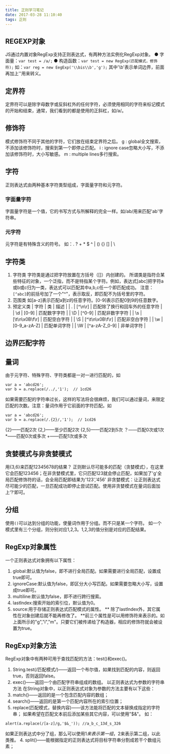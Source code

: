 ```yaml
---
title: 正则学习笔记
date: 2017-03-28 11:10:40
tags: 正则
---
```

## REGEXP对象 ##
JS通过内置对象RegExp支持正则表达式，有两种方法实例化RegExp对象。
  ● 字面量：`var test = /a/;`
  ● 构造函数：`var test = new RegExp(匹配模式，修饰符);`
  如：`var reg = new EegExp('\\bis\\b','g');`
  其中'\b'表示单词边界，前面再加上'\'用来转义。

## 定界符 ##
定界符可以是除字母数字或反斜杠外的任何字符，必须使用相同的字符来标记模式的开始和结束，通常，我们看到的都是使用的正斜杠，如/a/。
<!--more-->
## 修饰符 ##
模式修饰符不同于其他的字符，它们放在结束定界符之后。
g : global全文搜索，不添加该修饰符时，搜索到第一个即停止匹配。
i : ignore case忽略大小写，不添加该修饰符时，大小写敏感。
m : multiple lines多行搜索。

## 字符 ##
正则表达式由两种基本字符类型组成，字面量字符和元字符。
### 字面量字符  ###
字面量字符是一个值，它的书写方式与所解释的完全一样。如/ab/用来匹配'ab'字符串。
### 元字符  ###
元字符是有特殊含义的符号。
如：. ? + * $ ^ | () {} [] | \

## 字符类 ##
1. 字符类
字符类是通过把字符放置在方括号（[]）内创建的。
所谓类是指符合某些特征的对象，一个泛指，而不是特指某个字符。例如，表达式[abc]把字符a或b或c归为一类，表达式可以匹配其中a,b,c任一个即匹配成功。
注意：`[^abc]`的前括号加了一个"^"，表示取反，即匹配不为括号里的字符。
2. 范围类
如[a-z]表示匹配a到z的任意字符。[0-9]表示匹配0到9的任意数字。
3. 预定义类
| 字符  | 类              | 描述                            |
| .     | [^\n\r]         | 匹配除了换行和回车外的任意字符  |
| \d    | [0-9]           | 匹配数字字符                    |
| \D    | [^0-9]          | 匹配非数字字符                  |
| \s    | [\t\n\x0B\f\r]  | 匹配空白字符                    |
| \S    | [^\t\n\x0B\f\r] | 匹配非空白字符                  |
| \w    | [0-9_a-zA-Z]    | 匹配单词字符                    |
| \W    | [^a-zA-Z_0-9]   | 非单词字符                      |
## 边界匹配字符  ##

## 量词 ##
由于元字符、特殊字符、字符类都是一对一进行匹配的，如
```
var a = 'abcd26';
var b = a.replace(/../,'1');  // 1cd26
```
如果需要匹配的字符串过长，这样的写法将会很麻烦，我们可以通过量词，来限定匹配的次数。注意：量词作用于它前面的字符匹配。如
```
var a = 'abcd26';
var b = a.replace(/.{2}/,'1');  // 1cd26
```

{2}——匹配2次
{2,}——至少匹配2次
{2,5}——匹配2到5次
？——匹配0次或1次
*——匹配0次或多次
+——匹配1次或多次

## 贪婪模式与非贪婪模式  ##
用{3,6}来匹配12345678的结果？
正则默认尽可能多的匹配（贪婪模式），在这里它会匹配123456；在非贪婪模式里，它只匹配123就会停止匹配，如果加了'g'全局匹配修饰符的话，会全局匹配即结果为'123','456'
非贪婪模式：让正则表达式尽可能少的匹配，一旦匹配成功即停止尝试匹配。使用非贪婪模式在量词后面加上’?‘即可。

## 分组 ##
使用`()`可以达到分组的功能，使量词作用于分组。而不只是某一个字符。
如一个模式里有三个分组，则分别对应$1,$2,$3。$1,$2,$3的值分别是对应的匹配结果。

## RegExp对象属性  ##
一个正则表达式对象拥有以下属性：
1. global:默认值为false，即不进行全局匹配。如果需要进行全局匹配，设置成true即可。
2. ignoreCase:默认值为false，即区分大小写匹配。如果需要忽略大小写，设置成true即可。
3. multiline:默认值为false，即不进行跨行搜索。
4. lastIndex:搜索开始的索引位，默认值为0。
5. source:用于存储正则表达式匹配模式的属性。
** 除了lastIndex外，其它属性在对象创建后就不能再修改了。 **前三个属性是可以用修饰符来表示的。如上面所示的"g","i","m"。只要它们被传递给了构造器，相应的修饰符就会被设置为true。

## RegExp对象方法  ##
RegExp对象中有两种可用于查找匹配的方法：test()和exec()。
1. String.test(/匹配模式/)——返回一个布尔值，如果找到匹配的内容，则返回true，否则返回false。
2. exec()——返回一个由匹配字符串组成的数组。
以正则表达式为参数的字符串方法
在String对象中，以正则表达式对象为参数的方法主要有以下这些：
1. match()——返回的是一个包含匹配内容的数组；
2. search()——返回的是第一个匹配内容所在的索引位置；
3. replace(匹配模式，替换内容)——该方法能将匹配的文本替换成指定的字符串；
如果希望在匹配文本前后添加某些其它内容，可以使用"$&"。
如：
```var a = 'abc13ds326';
alert(a.replace(/[a-z]/g,'$&_')); //a_b_c_13d_s_326
```
如果正则表达式中分了组，那么可以使用$1来表示第一组，$2来表示第二组，以此类推。
4. split()——能根据指定的正则表达式将目标字符串分割成若干个数组元素；
